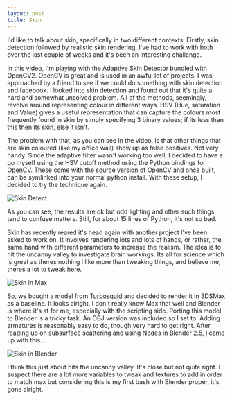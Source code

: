 ```yaml
---
layout: post
title: Skin
---
```


I'd like to talk about skin, specifically in two different contexts. Firstly, skin detection followed by realistic skin rendering. I've had to work with both over the last couple of weeks and it's been an interesting challenge.


In this video, I'm playing with the Adaptive Skin Detector bundled with OpenCV2. OpenCV is great and is used in an awful lot of projects. I was approached by a friend to see if we could do something with skin detection and facebook. I looked into skin detection and found out that it's quite a hard and somewhat unsolved problem. All of the methods, seemingly, revolve around representing colour in different ways. HSV (Hue, saturation and Value) gives a useful representation that can capture the colours most frequently found in skin by simply specifying 3 binary values; if its less than this then its skin, else it isn't. 


The problem with that, as you can see in the video, is that other things that are skin coloured (like my office wall) show up as false positives. Not very handy. Since the adaptive filter wasn't working too well, I decided to have a go myself using the HSV cutoff method using the Python bindings for OpenCV. These come with the source version of OpenCV and once built, can be symlinked into your normal python install. With these setup, I decided to try the technique again.


![Skin Detect](http://farm7.static.flickr.com/6137/5985564558_c4c3edeb4e.jpg) 


As you can see, the results are ok but odd lighting and other such things tend to confuse matters. Still, for about 15 lines of Python, it's not so bad.

Skin has recently reared it's head again with another project I've been asked to work on. It involves rendering lots and lots of hands, or rather, the same hand with different parameters to increase the realism. The idea is to hit the uncanny valley to investigate brain workings. Its all for science which is great as theres nothing I like more than tweaking things, and believe me, theres a lot to tweak here.


![Skin in Max](http://farm7.static.flickr.com/6145/5985593084_f40f20553c_z.jpg)


So, we bought a model from [Turbosquid](http://www.turbosquid.com) and decided to render it in 3DSMax as a baseline. It looks alright. I don't really know Max that well and Blender is where it's at for me, especially with the scripting side. Porting this model to Blender is a tricky task. An OBJ version was included so I set to. Adding armatures is reasonably easy to do, though very hard to get right. After reading up on subsurface scattering and using Nodes in Blender 2.5, I came up with this...


![Skin in Blender](http://farm7.static.flickr.com/6143/5985031787_e89d7c497f_z.jpg)


I think this just about hits the uncanny valley. It's close but not quite right. I suspect there are a lot more variables to tweak and textures to add in order to match max but considering this is my first bash with Blender proper, it's gone alright.

